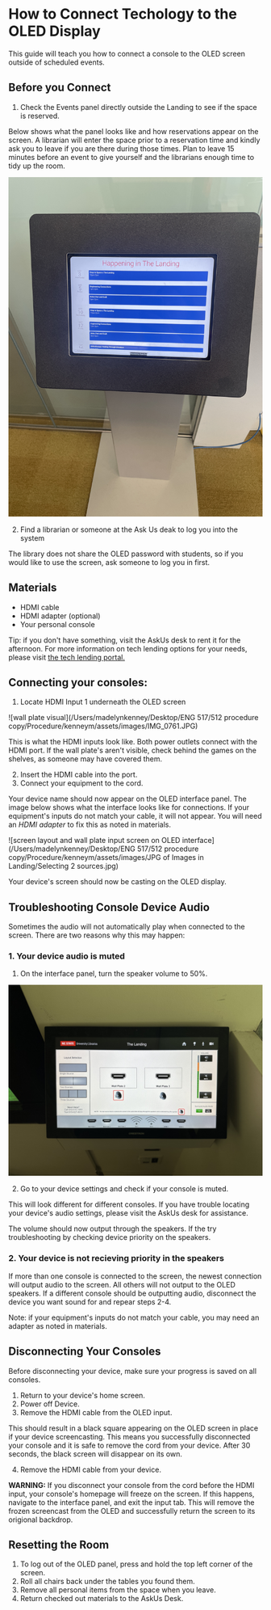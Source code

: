 # How to Connect Techology to the OLED Display

This guide will teach you how to connect a console to the OLED screen outside of scheduled events. 

## Before you Connect

1. Check the Events panel directly outside the Landing to see if the space is reserved.

Below shows what the panel looks like and how reservations appear on the screen. A librarian will enter the space prior to a reservation time and kindly ask you to leave if you are there during those times. Plan to leave 15 minutes before an event to give yourself and the librarians enough time to tidy up the room. 

![Happening in the Landing calendar kiosk](kenneym/assets/images/Kiosk.JPG)

2. Find a librarian or someone at the Ask Us deak to log you into the system

The library does not share the OLED password with students, so if you would like to use the screen, ask someone to log you in first. 

## Materials
* HDMI cable
* HDMI adapter (optional)
* Your personal console

Tip: if you don't have something, visit the AskUs desk to rent it for the afternoon. For more information on tech lending options for your needs, please visit [the tech lending portal.](https://www.lib.ncsu.edu/devices)
## Connecting your consoles: 

1. Locate HDMI Input 1 underneath the OLED screen

![wall plate visual](/Users/madelynkenney/Desktop/ENG 517/512 procedure copy/Procedure/kenneym/assets/images/IMG_0761.JPG)

This is what the HDMI inputs look like. Both power outlets connect with the HDMI port. If the wall plate's aren't visible, check behind the games on the shelves, as someone may have covered them. 

2. Insert the HDMI cable into the port.
3. Connect your equipment to the cord.

Your device name should now appear on the OLED interface panel. The image below shows what the interface looks like for connections. If your equipment's inputs do not match your cable, it will not appear. You will need an *HDMI adapter* to fix this as noted in materials.

![screen layout and wall plate input screen on OLED interface](/Users/madelynkenney/Desktop/ENG 517/512 procedure copy/Procedure/kenneym/assets/images/JPG of Images in Landing/Selecting 2 sources.jpg)

Your device's screen should now be casting on the OLED display. 

## Troubleshooting Console Device Audio
Sometimes the audio will not automatically play when connected to the screen. There are two reasons why this may happen: 

### 1. Your device audio is muted

1. On the interface panel, turn the speaker volume to 50%.

![input panel with volume toggle](kenneym/assets/images/volume.jpg)

2. Go to your device settings and check if your console is muted. 

This will look different for different consoles. If you have trouble locating your device's audio settings, please visit the AskUs desk for assistance.

The volume should now output through the speakers. If the try troubleshooting by checking device priority on the speakers. 

### 2. Your device is not recieving priority in the speakers 

If more than one console is connected to the screen, the newest connection will output audio to the screen. All others will not output to the OLED speakers. If a different console should be outputting audio, disconnect the device you want sound for and repear steps 2-4.

Note: if your equipment's inputs do not match your cable, you may need an adapter as noted in materials.

## Disconnecting Your Consoles
Before disconnecting your device, make sure your progress is saved on all consoles. 

1. Return to your device's home screen.
2. Power off Device.
3. Remove the HDMI cable from the OLED input.

This should result in a black square appearing on the OLED screen in place if your device screencasting. This means you successfully disconnected your console and it is safe to remove the cord from your device. After 30 seconds, the black screen will disappear on its own. 

4. Remove the HDMI cable from your device.


 **WARNING:** If you disconnect your console from the cord before the HDMI input, your console's homepage will freeze on the screen. If this happens, navigate to the interface panel, and exit the input tab. This will remove the frozen screencast from the OLED and successfully return the screen to its origional backdrop. 



## Resetting the Room
1. To log out of the OLED panel, press and hold the top left corner of the screen. 
2. Roll all chairs back under the tables you found them. 
3. Remove all personal items from the space when you leave. 
4. Return checked out materials to the AskUs Desk.